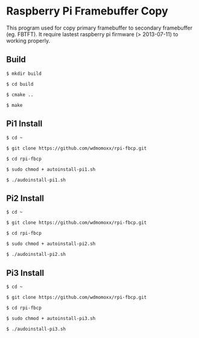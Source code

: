 Raspberry Pi Framebuffer Copy
=============================
This program used for copy primary framebuffer to secondary framebuffer (eg. FBTFT). It require lastest raspberry pi firmware (> 2013-07-11) to working properly.

Build
-----

    $ mkdir build
    
    $ cd build
    
    $ cmake ..
    
    $ make 

Pi1 Install
-----

    $ cd ~
    
    $ git clone https://github.com/wdmomoxx/rpi-fbcp.git
    
    $ cd rpi-fbcp
    
    $ sudo chmod + autoinstall-pi1.sh
        
    $ ./audoinstall-pi1.sh

Pi2 Install
-----

    $ cd ~
    
    $ git clone https://github.com/wdmomoxx/rpi-fbcp.git
    
    $ cd rpi-fbcp
    
    $ sudo chmod + autoinstall-pi2.sh
        
    $ ./audoinstall-pi2.sh

Pi3 Install
-----

    $ cd ~
    
    $ git clone https://github.com/wdmomoxx/rpi-fbcp.git
    
    $ cd rpi-fbcp
    
    $ sudo chmod + autoinstall-pi3.sh
        
    $ ./audoinstall-pi3.sh
